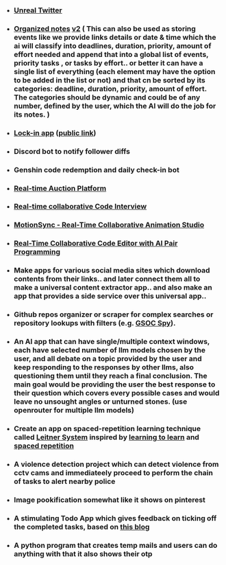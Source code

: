 
- ### [Unreal Twitter](https://chatgpt.com/c/684edfcd-d558-800c-9005-2b04ed5a92aa) 

- ### [Organized notes](https://chatgpt.com/c/68772e30-f914-800c-9ad9-963558477045) [v2](https://chatgpt.com/c/68c40ff3-b910-8329-88b9-034df861abdb) ( This can also be used as storing events like we provide links details or date & time which the ai will classify into deadlines, duration, priority, amount of effort needed and append that into a global list of events, priority tasks , or tasks by effort.. or better it can have a single list of everything (each element may have the option to be added in the list or not) and that cn be sorted by its categories: deadline, duration, priority, amount of effort.  The categories should be dynamic and could be of any number, defined by the user, which the AI will do the job for its notes. )

- ### [Lock-in app](https://chatgpt.com/c/68997735-0c00-8331-b7ca-ed20790f08eb) ([public link](https://chatgpt.com/c/68997735-0c00-8331-b7ca-ed20790f08eb))

- ### Discord bot to notify follower diffs

- ### Genshin code redemption and daily check-in bot

- ### [Real-time Auction Platform](https://grok.com/share/bGVnYWN5_c537cc9d-9ed7-4a65-82ef-3c993255425f) 
 
 - ### [Real-time collaborative Code Interview](https://chat.deepseek.com/a/chat/s/854dc5f0-3d6a-4b5b-b506-b832e0d98191) 

- ### [MotionSync - Real-Time Collaborative Animation Studio](https://chat.qwen.ai/c/7fa30b2a-8304-4956-9daa-d4ac306bad62) 

- ### [Real-Time Collaborative Code Editor with AI Pair Programming](https://chat.qwen.ai/c/3dcda405-7381-45bc-b5d7-d1296e36d615) 

- ### Make apps for various social media sites which download contents from their links.. and later connect them all to make a universal content extractor app.. and also make an app that provides a side service over this universal app..

- ### Github repos organizer or scraper for complex searches or repository lookups with filters (e.g. [GSOC Spy](https://gsoc-spy.vercel.app/)).

- ### An AI app that can have single/multiple context windows, each have selected number of llm models chosen by the user, and all debate on a topic provided by the user and keep responding to the responses by other llms, also questioning them until they reach a final conclusion. The main goal would be providing the user the best response to their question which covers every possible cases and would leave no unsought angles or unturned stones. (use openrouter for multiple llm models)
  
- ### Create an app on spaced-repetition learning technique called [Leitner System](https://en.wikipedia.org/wiki/Leitner_system) inspired by [learning to learn](https://kevin.the.li/posts/learning-to-learn/) and [spaced repetition](https://en.wikipedia.org/wiki/Spaced_repetition) 

- ### A violence detection project which can detect violence from cctv cams and immediateely proceed to perform the chain of tasks to alert nearby police

- ### Image pookification somewhat like it shows on pinterest

- ### A stimulating Todo App which gives feedback on ticking off the completed tasks, based on [this blog](https://www.laurieherault.com/articles/a-thermal-receipt-printer-cured-my-procrastination)  

- ### A python program that creates temp mails and users can do anything with that it also shows their otp